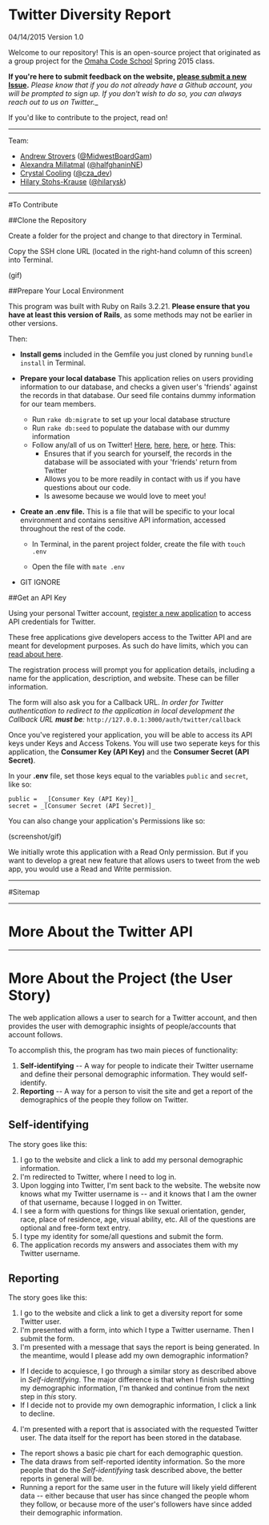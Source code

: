 # Twitter Diversity Report

04/14/2015
Version 1.0

Welcome to our repository! This is an open-source project that originated as a group project for the  [Omaha Code School](http://www.omahacodeschool.com) Spring 2015 class.

**If you're here to submit feedback on the website, [please submit a new Issue](https://github.com/omahacodeschool/twitter-diversity-report/issues).** _Please know that if you do not already have a Github account, you will be prompted to sign up. If you don't wish to do so, you can always reach out to us on Twitter.__

If you'd like to contribute to the project, read on!

---

Team:

- [Andrew Strovers](http://github.com/ADStrovers) ([@MidwestBoardGam](http://twitter.com/midwestboardgam))
- [Alexandra Millatmal](http://github.com/halfghaninne) ([@halfghaninNE](http://twitter.com/halfghaninne))
- [Crystal Cooling](http://github.com/coolingcza) ([@cza_dev](http://twitter.com/cza_dev))
- [Hilary Stohs-Krause](http://github.com/hilarysk) ([@hilarysk](http://twitter.com/hilarysk))

---

#To Contribute

##Clone the Repository

Create a folder for the project and change to that directory in Terminal.

Copy the SSH clone URL (located in the right-hand column of this screen) into Terminal.

(gif)

##Prepare Your Local Environment

This program was built with Ruby on Rails 3.2.21. **Please ensure that you have at least this version of Rails**, as some methods may not be earlier in other versions.

Then:

* **Install gems** included in the Gemfile you just cloned by running `bundle install` in Terminal.

* **Prepare your local database** This application relies on users providing information to our database, and checks a given user's 'friends' against the records in that database. Our seed file contains dummy information for our team members. 
  * Run `rake db:migrate` to set up your local database structure
  * Run `rake db:seed` to populate the database with our dummy information
  * Follow any/all of us on Twitter! [Here](http://twitter.com/midwestboardgam), [here](http://twitter.com/halfghaninne), [here](http://twitter.com/cza_dev), or [here](http://twitter.com/hilarysk). This:
    * Ensures that if you search for yourself, the records in the database will be associated with your 'friends' return from Twitter
	* Allows you to be more readily in contact with us if you have questions about our code.
	* Is awesome because we would love to meet you!

* **Create an .env file.** This is a file that will be specific to your local environment and contains sensitive API information, accessed throughout the rest of the code.

  * In Terminal, in the parent project folder, create the file with `touch .env`

  * Open the file with `mate .env` 

* GIT IGNORE 

##Get an API Key

Using your personal Twitter account, [register a new application](https://apps.twitter.com/app/new) to access API credentials for Twitter.

These free applications give developers access to the Twitter API and are meant for development purposes. As such do have limits, which you can [read about here](https://dev.twitter.com/rest/public/rate-limiting). 

The registration process will prompt you for application details, including a name for the application, description, and website. These can be filler information. 

The form will also ask you for a Callback URL. _In order for Twitter authentication to redirect to the application in local development the Callback URL **must be**:_ `http://127.0.0.1:3000/auth/twitter/callback` 

Once you've registered your application, you will be able to access its API keys under Keys and Access Tokens. You will use two seperate keys for this application, the **Consumer Key (API Key)** and the **Consumer Secret (API Secret)**. 

In your **.env** file, set those keys equal to the variables `public` and `secret`, like so:

```
public =  _[Consumer Key (API Key)]_
secret = _[Consumer Secret (API Secret)]_
```


You can also change your application's Permissions like so:

(screenshot/gif)

We initially wrote this application with a Read Only permission. But if you want to develop a great new feature that allows users to tweet from the web app, you would use a Read and Write permission.


---

#Sitemap

---

# More About the Twitter API

---

# More About the Project (the User Story)
The web application allows a user to search for a Twitter account, and then provides the user with demographic insights of people/accounts that account follows. 

To accomplish this, the program has two main pieces of functionality:

1. **Self-identifying** -- A way for people to indicate their Twitter username and define their personal demographic information. They would self-identify.
2. **Reporting** -- A way for a person to visit the site and get a report of the demographics of the people they follow on Twitter.

## Self-identifying

The story goes like this:

1. I go to the website and click a link to add my personal demographic information.
2. I'm redirected to Twitter, where I need to log in.
3. Upon logging into Twitter, I'm sent back to the website. The website now knows what my Twitter username is -- and it knows that I am the owner of that username, because I logged in on Twitter.
4. I see a form with questions for things like sexual orientation, gender, race, place of residence, age, visual ability, etc. All of the questions are optional and free-form text entry.
5. I type my identity for some/all questions and submit the form.
6. The application records my answers and associates them with my Twitter username.

## Reporting

The story goes like this:

1. I go to the website and click a link to get a diversity report for some Twitter user.
2. I'm presented with a form, into which I type a Twitter username. Then I submit the form.
3. I'm presented with a message that says the report is being generated. In the meantime, would I please add my own demographic information?
  - If I decide to acquiesce, I go through a similar story as described above in _Self-identifying_. The major difference is that when I finish submitting my demographic information, I'm thanked and continue from the next step in _this_ story.
  - If I decide not to provide my own demographic information, I click a link to decline.
4. I'm presented with a report that is associated with the requested Twitter user. The data itself for the report has been stored in the database.
  - The report shows a basic pie chart for each demographic question.
  - The data draws from self-reported identity information. So the more people that do the _Self-identifying_ task described above, the better reports in general will be.
  - Running a report for the same user in the future will likely yield different data -- either because that user has since changed the people whom they follow, or because more of the user's followers have since added their demographic information.
